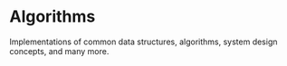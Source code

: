 # Algorithms

Implementations of common data structures, algorithms, system design concepts, and many more.